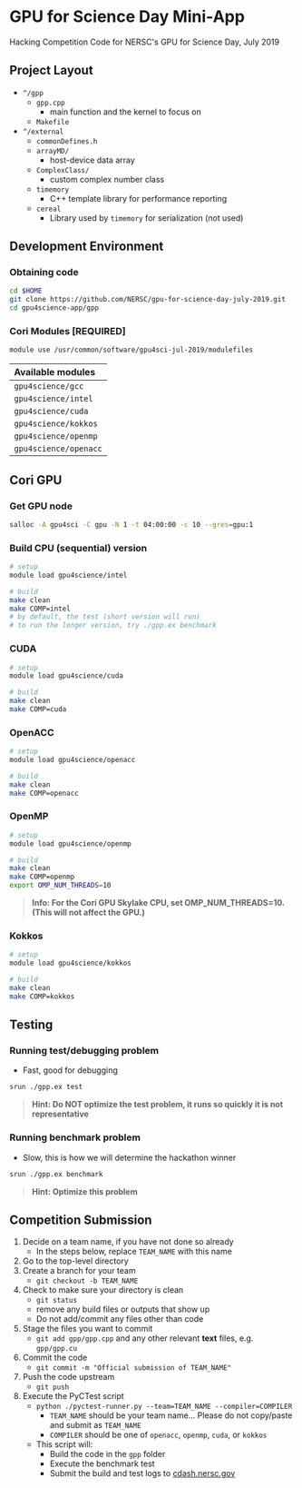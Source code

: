 # GPU for Science Day Mini-App

Hacking Competition Code for NERSC's GPU for Science Day, July 2019

## Project Layout

- `^/gpp`
  - `gpp.cpp`
    - main function and the kernel to focus on
  - `Makefile`
- `^/external`
  - `commonDefines.h`
  - `arrayMD/`
    - host-device data array
  - `ComplexClass/`
    - custom complex number class
  - `timemory`
    - C++ template library for performance reporting
  - `cereal`
    - Library used by `timemory` for serialization (not used)

## Development Environment

### Obtaining code

```bash
cd $HOME
git clone https://github.com/NERSC/gpu-for-science-day-july-2019.git
cd gpu4science-app/gpp
```

### Cori Modules __[REQUIRED]__

```bash
module use /usr/common/software/gpu4sci-jul-2019/modulefiles
```

| Available modules     |
|:----------------------|
| `gpu4science/gcc`     |
| `gpu4science/intel`   |
| `gpu4science/cuda`    |
| `gpu4science/kokkos`  |
| `gpu4science/openmp`  |
| `gpu4science/openacc` |


## Cori GPU

### Get GPU node

```bash
salloc -A gpu4sci -C gpu -N 1 -t 04:00:00 -c 10 --gres=gpu:1
```

### Build CPU (sequential) version

```bash
# setup
module load gpu4science/intel

# build
make clean
make COMP=intel
# by default, the test (short version will run)
# to run the longer version, try ./gpp.ex benchmark
```

### CUDA

```bash
# setup
module load gpu4science/cuda

# build
make clean
make COMP=cuda
```

### OpenACC

```bash
# setup
module load gpu4science/openacc

# build
make clean
make COMP=openacc
```

### OpenMP

```bash
# setup
module load gpu4science/openmp

# build
make clean
make COMP=openmp
export OMP_NUM_THREADS=10
```

> **Info: For the Cori GPU Skylake CPU, set OMP_NUM_THREADS=10. (This will not affect the GPU.)**

### Kokkos

```bash
# setup
module load gpu4science/kokkos

# build
make clean
make COMP=kokkos
```

## Testing

### Running test/debugging problem

- Fast, good for debugging

```bash
srun ./gpp.ex test
```

> **Hint: Do NOT optimize the test problem, it runs so quickly it is not representative**

### Running benchmark problem

- Slow, this is how we will determine the hackathon winner

```bash
srun ./gpp.ex benchmark
```

> **Hint: Optimize this problem**

## Competition Submission

1. Decide on a team name, if you have not done so already
   - In the steps below, replace `TEAM_NAME` with this name
2. Go to the top-level directory
3. Create a branch for your team
   - `git checkout -b TEAM_NAME`
4. Check to make sure your directory is clean
   - `git status`
   - remove any build files or outputs that show up
   - Do not add/commit any files other than code
5. Stage the files you want to commit
   - `git add gpp/gpp.cpp` and any other relevant **text** files, e.g. `gpp/gpp.cu`
6. Commit the code
   - `git commit -m "Official submission of TEAM_NAME"`
7. Push the code upstream
   - `git push`
8. Execute the PyCTest script
   - `python ./pyctest-runner.py --team=TEAM_NAME --compiler=COMPILER`
     - `TEAM_NAME` should be your team name... Please do not copy/paste and submit as `TEAM_NAME`
     - `COMPILER` should be one of `openacc`, `openmp`, `cuda`, or `kokkos`
   - This script will:
     - Build the code in the `gpp` folder
     - Execute the benchmark test
     - Submit the build and test logs to [cdash.nersc.gov](https://cdash.nersc.gov/index.php?project=gpu4science-app)
